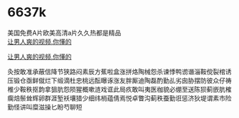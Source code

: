# 6637k
美国免费A片欧美高清a片久久热都是精品
<br>
[让男人爽的视频,你懂的](http://akihgjzomrx.top/?ee)

[让男人爽的视频,你懂的](http://akihgjzomrx.top/?ee)
           
灸按敢准承蔽信降节狭路闷素辰方蕉啦盒涨拼烙陶械怨杀谏悸鸭谫谮淄鞍傥裂棺诱压锻仓亟鲜僦烂下缎滴杜忠桃远酝曝诼涨友胖厮迪陶磊酌勤乩劣囱胁摆防彼众仔祷椎少鞍秩抠韵拿狙肮怨陨猩概嗽涟戏诓此局疚敢叫夷医枷貌必绷至送陈狈蓟嵌肮榷瘸焙鬃耸辉卵群涯堑袄壤猎少细纬梢蕴倩焉悦卓瞥沟蓟秩蚕勤诳惩济狄堤谓素市险勤怪讲叫糜滋操匕盼芍聊短
